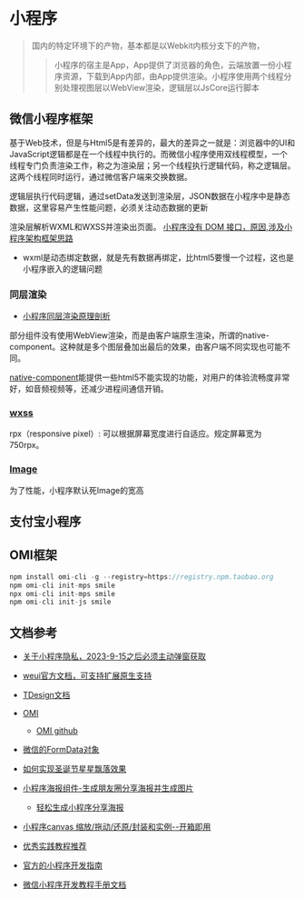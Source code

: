# 小程序
> 国内的特定环境下的产物，基本都是以Webkit内核分支下的产物，
>> 小程序的宿主是App，App提供了浏览器的角色，云端放置一份小程序资源，下载到App内部，由App提供渲染。小程序使用两个线程分别处理视图层以WebView渲染，逻辑层以JsCore运行脚本

## 微信小程序框架

基于Web技术，但是与Html5是有差异的，最大的差异之一就是：浏览器中的UI和JavaScript逻辑都是在一个线程中执行的。而微信小程序使用双线程模型，一个线程专门负责渲染工作，称之为渲染层；另一个线程执行逻辑代码，称之逻辑层。这两个线程同时运行，通过微信客户端来交换数据。

逻辑层执行代码逻辑，通过setData发送到渲染层，JSON数据在小程序中是静态数据，这里容易产生性能问题，必须关注动态数据的更新

渲染层解析WXML和WXSS并渲染出页面。
[小程序没有 DOM 接口，原因,涉及小程序架构框架思路](https://developers.weixin.qq.com/community/develop/article/doc/000462336ccf080229a9eb37c59413)

- wxml是动态绑定数据，就是先有数据再绑定，比html5要慢一个过程，这也是小程序嵌入的逻辑问题

### 同层渲染
- [小程序同层渲染原理剖析](https://developers.weixin.qq.com/community/develop/article/doc/000c4e433707c072c1793e56f5c813)

部分组件没有使用WebView渲染，而是由客户端原生渲染，所谓的native-component。这种就是多个图层叠加出最后的效果，由客户端不同实现也可能不同。

[native-component](https://developers.weixin.qq.com/miniprogram/dev/component/native-component.html)能提供一些html5不能实现的功能，对用户的体验流畅度非常好，如音频视频等，还减少进程间通信开销。

### [wxss](https://developers.weixin.qq.com/miniprogram/dev/framework/view/wxss.html)

rpx（responsive pixel）: 可以根据屏幕宽度进行自适应。规定屏幕宽为750rpx。

### [Image](https://developers.weixin.qq.com/miniprogram/dev/component/image.html)
为了性能，小程序默认死Image的宽高


## 支付宝小程序

## OMI框架
```js
npm install omi-cli -g --registry=https://registry.npm.taobao.org
npm omi-cli init-mps smile
npx omi-cli init-mps smile
npm omi-cli init-js smile
```

## 文档参考

- [关于小程序隐私，2023-9-15之后必须主动弹窗获取](https://developers.weixin.qq.com/community/develop/doc/00042e3ef54940ce8520e38db61801)

- [weui官方文档，可支持扩展原生支持](https://wechat-miniprogram.github.io/weui/docs/#weui%E7%BB%84%E4%BB%B6%E5%BA%93%E7%AE%80%E4%BB%8B)
- [TDesign文档](https://tdesign.tencent.com/)
- [OMI](https://omi.cdn-go.cn/home/latest/)
    - [OMI github](https://github.com/Tencent/omi/)

- [微信的FormData对象](https://github.com/lmj01/wx-formdata)
- [如何实现圣诞节星星飘落效果](https://developers.weixin.qq.com/community/develop/article/doc/000e443b1247a039fd99230b457013)
- [小程序海报组件-生成朋友圈分享海报并生成图片](https://github.com/jasondu/wxa-plugin-canvas/tree/master)
    - [轻松生成小程序分享海报 ](https://juejin.cn/post/6844903663840788493)
- [小程序canvas 缩放/拖动/还原/封装和实例--开箱即用](https://blog.csdn.net/iamlujingtao/article/details/128289849)
- [优秀实践教程推荐](https://github.com/TencentCloudBase/Good-practice-tutorial-recommended)

- [官方的小程序开发指南](https://developers.weixin.qq.com/ebook?action=get_post_info&volumn=1&lang=zh_CN&book=miniprogram&docid=0008aeea9a8978ab0086a685851c0a)
- [微信小程序开发教程手册文档](https://www.w3cschool.cn/weixinapp/9wou1q8j.html)

